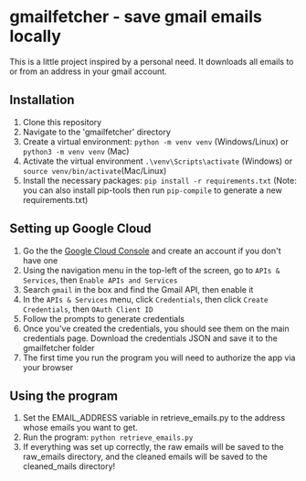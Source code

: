 # gmailfetcher - save gmail emails locally

This is a little project inspired by a personal need. It downloads all emails to or from an address in your gmail account. 

## Installation
1. Clone this repository
2. Navigate to the 'gmailfetcher' directory
3. Create a virtual environment: ```python -m venv venv``` (Windows/Linux) or ```python3 -m venv venv``` (Mac)
4. Activate the virtual environment ```.\venv\Scripts\activate``` (Windows) or ```source venv/bin/activate```(Mac/Linux)
5. Install the necessary packages: ```pip install -r requirements.txt``` (Note: you can also install pip-tools then run ```pip-compile``` to generate a new requirements.txt)

## Setting up Google Cloud
1. Go the the [Google Cloud Console](https://console.cloud.google.com/welcome/) and create an account if you don't have one
2. Using the navigation menu in the top-left of the screen, go to ```APIs & Services```, then ```Enable APIs and Services```
3. Search ```gmail``` in the box and find the Gmail API, then enable it
4. In the ```APIs & Services``` menu, click ```Credentials```, then click ```Create Credentials```, then ```OAuth Client ID```
5. Follow the prompts to generate credentials
6. Once you've created the credentials, you should see them on the main credentials page. Download the credentials JSON and save it to the gmailfetcher folder
7. The first time you run the program you will need to authorize the app via your browser

## Using the program
1. Set the EMAIL_ADDRESS variable in retrieve_emails.py to the address whose emails you want to get.
2. Run the program: ```python retrieve_emails.py```
3. If everything was set up correctly, the raw emails will be saved to the raw_emails directory, and the cleaned emails will be saved to the cleaned_mails directory!
